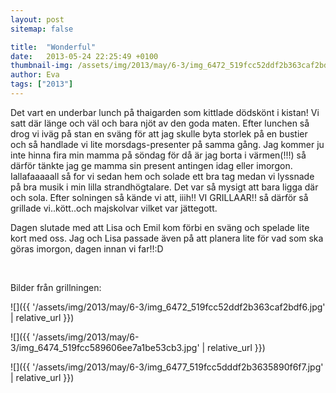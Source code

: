 ```yaml
---
layout: post
sitemap: false

title:  "Wonderful"
date:   2013-05-24 22:25:49 +0100
thumbnail-img: /assets/img/2013/may/6-3/img_6472_519fcc52ddf2b363caf2bdf6.jpg
author: Eva
tags: ["2013"]
---
```


Det vart en underbar lunch på thaigarden som kittlade dödskönt i kistan! Vi satt där länge och väl och bara njöt av den goda maten. Efter lunchen så drog vi iväg på stan en sväng för att jag skulle byta storlek på en bustier och så handlade vi lite morsdags-presenter på samma gång. Jag kommer ju inte hinna fira min mamma på söndag för då är jag borta i värmen(!!!) så därför tänkte jag ge mamma sin present antingen idag eller imorgon. Iallafaaaaall så for vi sedan hem och solade ett bra tag medan vi lyssnade på bra musik i min lilla strandhögtalare. Det var så mysigt att bara ligga där och sola. Efter solningen så kände vi att, iiih!! VI GRILLAAR!! så därför så grillade vi..kött..och majskolvar vilket var jättegott. 

Dagen slutade med att Lisa och Emil kom förbi en sväng och spelade lite kort med oss. Jag och Lisa passade även på att planera lite för vad som ska göras imorgon, dagen innan vi far!!:D 




 




Bilder från grillningen:

![]({{ '/assets/img/2013/may/6-3/img_6472_519fcc52ddf2b363caf2bdf6.jpg'  | relative_url }})

![]({{ '/assets/img/2013/may/6-3/img_6474_519fcc589606ee7a1be53cb3.jpg'  | relative_url }})

![]({{ '/assets/img/2013/may/6-3/img_6477_519fcc5dddf2b3635890f6f7.jpg'  | relative_url }})

